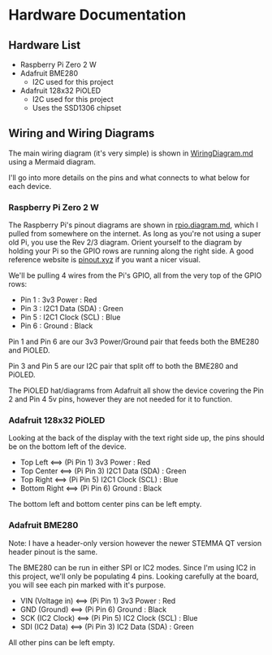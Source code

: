 # Hardware Documentation

## Hardware List

- Raspberry Pi Zero 2 W
- Adafruit BME280
    - I2C used for this project
- Adafruit 128x32 PiOLED
    - I2C used for this project
    - Uses the SSD1306 chipset

## Wiring and Wiring Diagrams

The main wiring diagram (it's very simple) is shown in [WiringDiagram.md](./WiringDiagram.md) using a Mermaid diagram.

I'll go into more details on the pins and what connects to what below for each device.

### Raspberry Pi Zero 2 W

The Raspberry Pi's pinout diagrams are shown in [rpio.diagram.md](./rpio.diagram.md), which I pulled from somewhere on the internet. As long as you're not using a super old Pi, you use the Rev 2/3 diagram. Orient yourself to the diagram by holding your Pi so the GPIO rows are running along the right side. A good reference website is [pinout.xyz](https://pinout.xyz) if you want a nicer visual.

We'll be pulling 4 wires from the Pi's GPIO, all from the very top of the GPIO rows:

- Pin 1 : 3v3 Power        : Red
- Pin 3 : I2C1 Data (SDA)  : Green
- Pin 5 : I2C1 Clock (SCL) : Blue
- Pin 6 : Ground           : Black

Pin 1 and Pin 6 are our 3v3 Power/Ground pair that feeds both the BME280 and PiOLED.

Pin 3 and Pin 5 are our I2C pair that split off to both the BME280 and PiOLED.

The PiOLED hat/diagrams from Adafruit all show the device covering the Pin 2 and Pin 4 5v pins, however they are not needed for it to function.

### Adafruit 128x32 PiOLED

Looking at the back of the display with the text right side up, the pins should be on the bottom left of the device.

- Top Left     <==> (Pi Pin 1) 3v3 Power        : Red
- Top Center   <==> (Pi Pin 3) I2C1 Data (SDA)  : Green
- Top Right    <==> (Pi Pin 5) I2C1 Clock (SCL) : Blue
- Bottom Right <==> (Pi Pin 6) Ground           : Black

The bottom left and bottom center pins can be left empty.

### Adafruit BME280

Note: I have a header-only version however the newer STEMMA QT version header pinout is the same.

The BME280 can be run in either SPI or IC2 modes. Since I'm using IC2 in this project, we'll only be populating 4 pins. Looking carefully at the board, you will see each pin marked with it's purpose.

- VIN (Voltage in) <==> (Pi Pin 1) 3v3 Power       : Red
- GND (Ground)     <==> (Pi Pin 6) Ground          : Black
- SCK (IC2 Clock)  <==> (Pi Pin 5) IC2 Clock (SCL) : Blue
- SDI (IC2 Data)   <==> (Pi Pin 3) IC2 Data (SDA)  : Green

All other pins can be left empty.